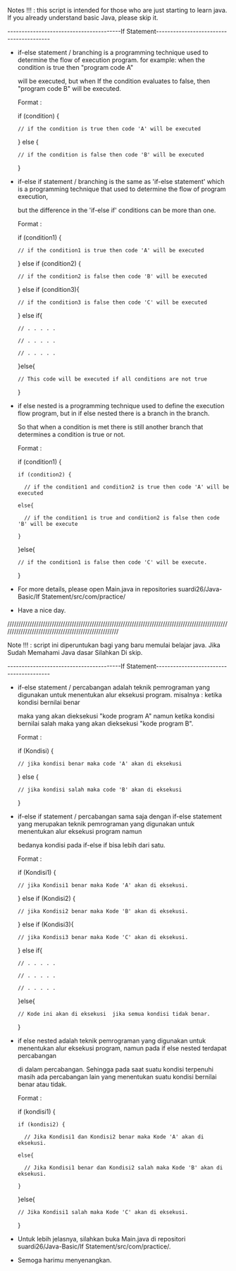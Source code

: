 Notes !!! : this script is intended for those who are just starting to learn java. If you already understand basic Java, please skip it.

----------------------------------------If Statement----------------------------------------

- if-else statement / branching is a programming technique used to determine the flow of execution program. for example: when the condition is true then "program code A" 

  will be executed, but when If the condition evaluates to false, then "program code B" will be executed.

  Format : 
  
    if (condition) {
    
      // if the condition is true then code 'A' will be executed
      
    } else {
    
      // if the condition is false then code 'B' will be executed
    
    }
    
- if-else if statement / branching is the same as 'if-else statement' which is a programming technique that used to determine the flow of program execution, 

  but the difference in the 'if-else if' conditions can be more than one.
  
  Format :
  
     if (condition1) {
    
      // if the condition1 is true then code 'A' will be executed
      
    } else if (condition2) {
    
      // if the condition2 is false then code 'B' will be executed
    
    } else if (condition3){
    
      // if the condition3 is false then code 'C' will be executed
    
    } else if{
    
      // . . . . .
      
      // . . . . .
      
      // . . . . .
      
    }else{
    
      // This code will be executed if all conditions are not true
      
    }
    
- if else nested is a programming technique used to define the execution flow program, but in if else nested there is a branch in the branch.
  
  So that when a condition is met there is still another branch that determines a condition is true or not.
   
  Format :
    
    if (condition1) {
      
      if (condition2) {
      
        // if the condition1 and condition2 is true then code 'A' will be executed
      
      else{
      
        // if the condition1 is true and condition2 is false then code 'B' will be execute 
      
      }
      
    }else{
    
      // if the condition1 is false then code 'C' will be execute.
      
    }

- For more details, please open Main.java in repositories suardi26/Java-Basic/If Statement/src/com/practice/

- Have a nice day.

/////////////////////////////////////////////////////////////////////////////////////////////////////////////////////////////////////////////////////

Note !!! : script ini diperuntukan bagi yang baru memulai belajar java. Jika Sudah Memahami Java dasar Silahkan Di skip.

----------------------------------------If Statement----------------------------------------

- if-else statement / percabangan adalah teknik pemrograman yang digunakan untuk menentukan alur eksekusi program. misalnya : ketika kondisi bernilai benar 

  maka yang akan dieksekusi "kode program A" namun ketika kondisi bernilai salah maka yang akan dieksekusi "kode program B".
  
  Format : 
  
    if (Kondisi) {
    
      // jika kondisi benar maka code 'A' akan di eksekusi
      
    } else {
    
      // jika kondisi salah maka code 'B' akan di eksekusi
    
    }
    
- if-else if statement / percabangan sama saja dengan if-else statement yang merupakan teknik pemrograman yang digunakan untuk menentukan alur eksekusi program namun 

  bedanya kondisi pada if-else if bisa lebih dari satu.
  
  Format :
  
     if (Kondisi1) {
    
      // jika Kondisi1 benar maka Kode 'A' akan di eksekusi.
      
    } else if (Kondisi2) {
    
      // jika Kondisi2 benar maka Kode 'B' akan di eksekusi.
    
    } else if (Kondisi3){
    
      // jika Kondisi3 benar maka Kode 'C' akan di eksekusi.
    
    } else if{
    
      // . . . . .
      
      // . . . . .
      
      // . . . . .
      
    }else{
    
      // Kode ini akan di eksekusi  jika semua kondisi tidak benar.
      
    }
    
- if else nested adalah teknik pemrograman yang digunakan untuk menentukan alur eksekusi program, namun pada if else nested terdapat percabangan 

  di dalam percabangan. Sehingga pada saat suatu kondisi terpenuhi masih ada percabangan lain yang menentukan suatu kondisi bernilai benar atau tidak.
   
  Format :
    
    if (kondisi1) {
      
      if (kondisi2) {
      
        // Jika Kondisi1 dan Kondisi2 benar maka Kode 'A' akan di eksekusi.
      
      else{
      
        // Jika Kondisi1 benar dan Kondisi2 salah maka Kode 'B' akan di eksekusi.
      
      }
      
    }else{
    
      // Jika Kondisi1 salah maka Kode 'C' akan di eksekusi.
      
    }

- Untuk lebih jelasnya, silahkan buka Main.java di repositori suardi26/Java-Basic/If Statement/src/com/practice/.

- Semoga harimu menyenangkan.

